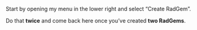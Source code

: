 Start by opening my menu in the lower right and select “Create RadGem”.

Do that **twice** and come back here once you’ve created **two RadGems**.